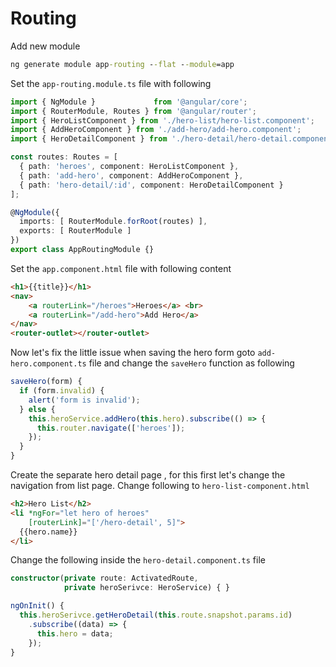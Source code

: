 # Routing 

Add new module
```cmd 
ng generate module app-routing --flat --module=app
```

Set the `app-routing.module.ts` file with following 
```typescript
import { NgModule }             from '@angular/core';
import { RouterModule, Routes } from '@angular/router';
import { HeroListComponent } from './hero-list/hero-list.component';
import { AddHeroComponent } from './add-hero/add-hero.component';
import { HeroDetailComponent } from './hero-detail/hero-detail.component';

const routes: Routes = [
  { path: 'heroes', component: HeroListComponent },
  { path: 'add-hero', component: AddHeroComponent },
  { path: 'hero-detail/:id', component: HeroDetailComponent }
];

@NgModule({
  imports: [ RouterModule.forRoot(routes) ],
  exports: [ RouterModule ]
})
export class AppRoutingModule {}
```

Set the `app.component.html` file with following content
```html 
<h1>{{title}}</h1>
<nav>
    <a routerLink="/heroes">Heroes</a> <br>
    <a routerLink="/add-hero">Add Hero</a>
</nav>
<router-outlet></router-outlet>
```

Now let's fix the little issue when saving the hero form 
goto `add-hero.component.ts` file and change the `saveHero` function as following 

``` typescript
saveHero(form) {
  if (form.invalid) {
    alert('form is invalid');
  } else {
    this.heroService.addHero(this.hero).subscribe(() => {
      this.router.navigate(['heroes']);
    });
  }
}
```

Create the separate hero detail page , for this first let's change the navigation from list page. Change following to `hero-list-component.html`
```html
<h2>Hero List</h2>
<li *ngFor="let hero of heroes"
    [routerLink]="['/hero-detail', 5]">
  {{hero.name}}
</li>
```

Change the following inside the `hero-detail.component.ts` file
```typescript
constructor(private route: ActivatedRoute,
            private heroSerivce: HeroService) { }

ngOnInit() {
  this.heroSerivce.getHeroDetail(this.route.snapshot.params.id)
    .subscribe((data) => {
      this.hero = data;
    });
}
```



